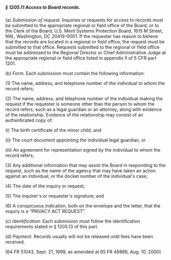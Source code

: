 ##### § 1205.11 Access to Board records. #####

(a) *Submission of request.* Inquiries or requests for access to records must be submitted to the appropriate regional or field office of the Board, or to the Clerk of the Board, U.S. Merit Systems Protection Board, 1615 M Street, NW., Washington, DC 20419-0001. If the requester has reason to believe that the records are located in a regional or field office, the request must be submitted to that office. Requests submitted to the regional or field office must be addressed to the Regional Director or Chief Administrative Judge at the appropriate regional or field office listed in appendix II of 5 CFR part 1201.

(b) *Form.* Each submission must contain the following information:

(1) The name, address, and telephone number of the individual to whom the record refers;

(2) The name, address, and telephone number of the individual making the request if the requester is someone other than the person to whom the record refers, such as a legal guardian or an attorney, along with evidence of the relationship. Evidence of the relationship may consist of an authenticated copy of:

(i) The birth certificate of the minor child, and

(ii) The court document appointing the individual legal guardian, or

(iii) An agreement for representation signed by the individual to whom the record refers;

(3) Any additional information that may assist the Board in responding to the request, such as the name of the agency that may have taken an action against an individual, or the docket number of the individual's case;

(4) The date of the inquiry or request;

(5) The inquirer's or requester's signature; and

(6) A conspicuous indication, both on the envelope and the letter, that the inquiry is a “PRIVACY ACT REQUEST”.

(c) *Identification.* Each submission must follow the identification requirements stated in § 1205.13 of this part.

(d) *Payment.* Records usually will not be released until fees have been received.

[64 FR 51043, Sept. 21, 1999, as amended at 65 FR 48886, Aug. 10, 2000]